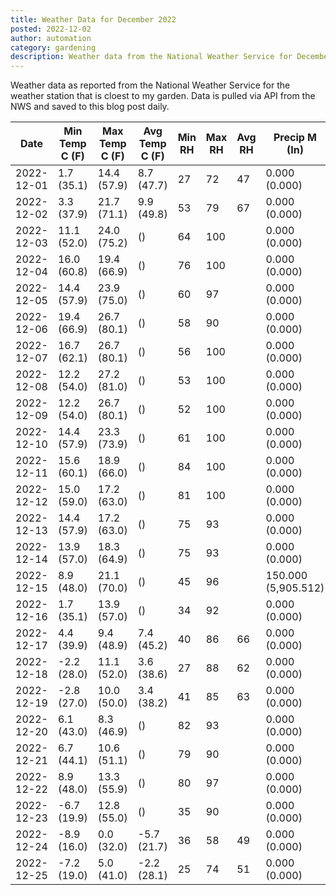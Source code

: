 ```yaml
---
title: Weather Data for December 2022
posted: 2022-12-02
author: automation
category: gardening
description: Weather data from the National Weather Service for December 2022
---
```


Weather data as reported from the National Weather Service for the weather station 
that is cloest to my garden. Data is pulled via API from the NWS and saved to this 
blog post daily.

|Date|Min Temp C (F)|Max Temp C (F)|Avg Temp C (F)|Min RH|Max RH|Avg RH|Precip M (In)|Avg Precip/Hr|
|---|---|---|---|---|---|---|---|---|
|2022-12-01|1.7 (35.1)|14.4 (57.9)|8.7 (47.7)|27|72|47|0.000 (0.000)|0.000 (0.000)|
|2022-12-02|3.3 (37.9)|21.7 (71.1)|9.9 (49.8)|53|79|67|0.000 (0.000)|0.000 (0.000)|
|2022-12-03|11.1 (52.0)|24.0 (75.2)| ()|64|100||0.000 (0.000)|0.000 (0.000)|
|2022-12-04|16.0 (60.8)|19.4 (66.9)| ()|76|100||0.000 (0.000)|0.000 (0.000)|
|2022-12-05|14.4 (57.9)|23.9 (75.0)| ()|60|97||0.000 (0.000)|0.000 (0.000)|
|2022-12-06|19.4 (66.9)|26.7 (80.1)| ()|58|90||0.000 (0.000)|0.000 (0.000)|
|2022-12-07|16.7 (62.1)|26.7 (80.1)| ()|56|100||0.000 (0.000)|0.000 (0.000)|
|2022-12-08|12.2 (54.0)|27.2 (81.0)| ()|53|100||0.000 (0.000)|0.000 (0.000)|
|2022-12-09|12.2 (54.0)|26.7 (80.1)| ()|52|100||0.000 (0.000)|0.000 (0.000)|
|2022-12-10|14.4 (57.9)|23.3 (73.9)| ()|61|100||0.000 (0.000)|0.000 (0.000)|
|2022-12-11|15.6 (60.1)|18.9 (66.0)| ()|84|100||0.000 (0.000)|0.000 (0.000)|
|2022-12-12|15.0 (59.0)|17.2 (63.0)| ()|81|100||0.000 (0.000)|0.000 (0.000)|
|2022-12-13|14.4 (57.9)|17.2 (63.0)| ()|75|93||0.000 (0.000)|0.000 (0.000)|
|2022-12-14|13.9 (57.0)|18.3 (64.9)| ()|75|93||0.000 (0.000)|0.000 (0.000)|
|2022-12-15|8.9 (48.0)|21.1 (70.0)| ()|45|96||150.000 (5,905.512)|109.361 (109.361)|
|2022-12-16|1.7 (35.1)|13.9 (57.0)| ()|34|92||0.000 (0.000)|0.000 (0.000)|
|2022-12-17|4.4 (39.9)|9.4 (48.9)|7.4 (45.2)|40|86|66|0.000 (0.000)|0.000 (0.000)|
|2022-12-18|-2.2 (28.0)|11.1 (52.0)|3.6 (38.6)|27|88|62|0.000 (0.000)|0.000 (0.000)|
|2022-12-19|-2.8 (27.0)|10.0 (50.0)|3.4 (38.2)|41|85|63|0.000 (0.000)|0.000 (0.000)|
|2022-12-20|6.1 (43.0)|8.3 (46.9)| ()|82|93||0.000 (0.000)|0.000 (0.000)|
|2022-12-21|6.7 (44.1)|10.6 (51.1)| ()|79|90||0.000 (0.000)|0.000 (0.000)|
|2022-12-22|8.9 (48.0)|13.3 (55.9)| ()|80|97||0.000 (0.000)|0.000 (0.000)|
|2022-12-23|-6.7 (19.9)|12.8 (55.0)| ()|35|90||0.000 (0.000)|0.000 (0.000)|
|2022-12-24|-8.9 (16.0)|0.0 (32.0)|-5.7 (21.7)|36|58|49|0.000 (0.000)|0.000 (0.000)|
|2022-12-25|-7.2 (19.0)|5.0 (41.0)|-2.2 (28.1)|25|74|51|0.000 (0.000)|0.000 (0.000)|
